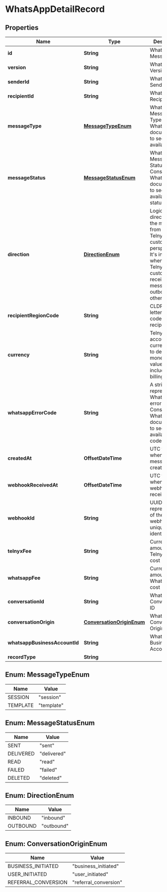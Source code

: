 

# WhatsAppDetailRecord


## Properties

| Name | Type | Description | Notes |
|------------ | ------------- | ------------- | -------------|
|**id** | **String** | WhatsApp Message Id |  [optional] |
|**version** | **String** | WhatsApp API Version |  [optional] |
|**senderId** | **String** | WhatsApp Sender Id |  [optional] |
|**recipientId** | **String** | WhatsApp Recipient Id |  [optional] |
|**messageType** | [**MessageTypeEnum**](#MessageTypeEnum) | WhatsApp Message Type. Consult WhatsApp API documentation to see all available types |  [optional] |
|**messageStatus** | [**MessageStatusEnum**](#MessageStatusEnum) | WhatsApp Message Status. Consult WhatsApp API documentation to see all available status |  [optional] |
|**direction** | [**DirectionEnum**](#DirectionEnum) | Logical direction of the message from the Telnyx customer&#39;s perspective. It&#39;s inbound when the Telnyx customer receives the message, or outbound otherwise |  [optional] |
|**recipientRegionCode** | **String** | CLDR two-letter region-code of recipient |  [optional] |
|**currency** | **String** | Telnyx account currency used to describe monetary values, including billing cost |  [optional] |
|**whatsappErrorCode** | **String** | A string representing Whatsapp error code. Consult WhatsApp API documentation to see all available error codes |  [optional] |
|**createdAt** | **OffsetDateTime** | UTC time when the message was created |  [optional] |
|**webhookReceivedAt** | **OffsetDateTime** | UTC time when the webhook was received |  [optional] |
|**webhookId** | **String** | UUID representation of the webhook unique identifier |  [optional] |
|**telnyxFee** | **String** | Currency amount for Telnyx billing cost |  [optional] |
|**whatsappFee** | **String** | Currency amount for WhatsApp cost |  [optional] |
|**conversationId** | **String** | Whatsapp Conversation ID |  [optional] |
|**conversationOrigin** | [**ConversationOriginEnum**](#ConversationOriginEnum) | Whatsapp Conversation Origin |  [optional] |
|**whatsappBusinessAccountId** | **String** | Whatsapp Business Account ID |  [optional] |
|**recordType** | **String** |  |  |



## Enum: MessageTypeEnum

| Name | Value |
|---- | -----|
| SESSION | &quot;session&quot; |
| TEMPLATE | &quot;template&quot; |



## Enum: MessageStatusEnum

| Name | Value |
|---- | -----|
| SENT | &quot;sent&quot; |
| DELIVERED | &quot;delivered&quot; |
| READ | &quot;read&quot; |
| FAILED | &quot;failed&quot; |
| DELETED | &quot;deleted&quot; |



## Enum: DirectionEnum

| Name | Value |
|---- | -----|
| INBOUND | &quot;inbound&quot; |
| OUTBOUND | &quot;outbound&quot; |



## Enum: ConversationOriginEnum

| Name | Value |
|---- | -----|
| BUSINESS_INITIATED | &quot;business_initiated&quot; |
| USER_INITIATED | &quot;user_initiated&quot; |
| REFERRAL_CONVERSION | &quot;referral_conversion&quot; |



